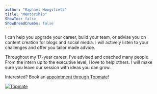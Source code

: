 ```yaml
---
author: "Raphaël Hoogvliets"
title: "Mentorship"
ShowToc: false
ShowBreadCrumbs: false
---
```


I can help you upgrade your career, build your team, or advise you on content creation for blogs and social media. I will actively listen to your challenges and offer you tailor made advice.

Throughout my 17-year career, I've advised and coached many people. From the intern up to the executive level, I love to help others. I will make sure you leave our session with ideas you can grow.

Interested? Book an [appointment through Topmate](https://topmate.io/raphael)!

[![Topmate](https://github.com/hoogvliets/personal-website/static/images/topmate.png)](https://topmate.io/raphael)
